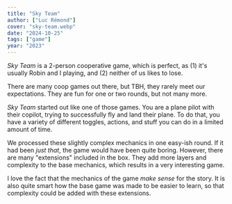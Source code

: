 ```yaml
---
title: "Sky Team"
author: ["Luc Rémond"]
cover: "sky-team.webp"
date: "2024-10-25"
tags: ["game"]
year: "2023"
---
```


<cite>Sky Team</cite> is a 2-person cooperative game, which is perfect, as (1) it's usually Robin and I playing, and (2) neither of us likes to lose.

There are many coop games out there, but TBH, they rarely meet our expectations. They are fun for one or two rounds, but not many more.

<cite>Sky Team</cite> started out like one of those games. You are a plane pilot with their copilot, trying to successfully fly and land their plane. To do that, you have a variety of different toggles, actions, and stuff you can do in a limited amount of time.

We processed these slightly complex mechanics in one easy-ish round. If it had been _just that_, the game would have been quite boring. However, there are many "extensions" included in the box. They add more layers and complexity to the base mechanics, which results in a very interesting game.

I love the fact that the mechanics of the game _make sense_ for the story. It is also quite smart how the base game was made to be easier to learn, so that complexity could be added with these extensions.
